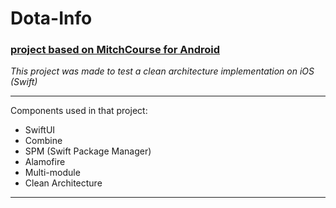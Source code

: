 # Dota-Info
### [project based on MitchCourse for Android](https://github.com/mitchtabian/Dota-Info)

*This project was made to test a clean architecture implementation on iOS (Swift)*

---

Components used in that project:
- SwiftUI
- Combine
- SPM (Swift Package Manager)
- Alamofire
- Multi-module
- Clean Architecture
---



